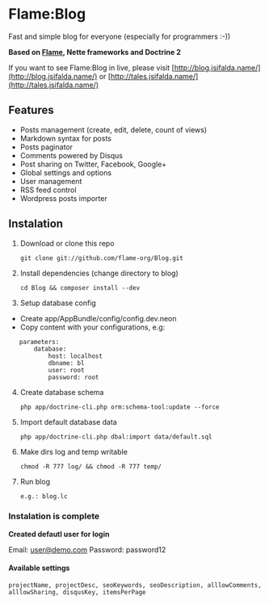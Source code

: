 # Flame:Blog

Fast and simple blog for everyone (especially for programmers :-))

**Based on [Flame](https://github.com/flame-org/Framework), Nette frameworks and Doctrine 2**

If you want to see Flame:Blog in live, please visit [http://blog.jsifalda.name/](http://blog.jsifalda.name/) or [http://tales.jsifalda.name/](http://tales.jsifalda.name/)

## Features
* Posts management (create, edit, delete, count of views)
* Markdown syntax for posts
* Posts paginator
* Comments powered by Disqus
* Post sharing on Twitter, Facebook, Google+
* Global settings and options
* User management
* RSS feed control
* Wordpress posts importer

## Instalation
1. Download or clone this repo

	`git clone git://github.com/flame-org/Blog.git`

2. Install dependencies (change directory to blog)

	`cd Blog && composer install --dev`

3. Setup database config
 * Create app/AppBundle/config/config.dev.neon
 * Copy content with your configurations, e.g:

 ```
 	parameters:
    	database:
    		host: localhost
    		dbname: bl
    		user: root
    		password: root
 ```

4. Create database schema

	`php app/doctrine-cli.php orm:schema-tool:update --force`

5. Import default database data

	`php app/doctrine-cli.php dbal:import data/default.sql`

6. Make dirs log and temp writable

	`chmod -R 777 log/ && chmod -R 777 temp/`

7. Run blog

	`e.g.: blog.lc`

### Instalation is complete

**Created defautl user for login**

 Email: user@demo.com
 Password: password12


#### Available settings

	projectName, projectDesc, seoKeywords, seoDescription, alllowComments, alllowSharing, disqusKey, itemsPerPage